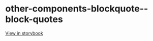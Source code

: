 # other-components-blockquote--block-quotes

[View in storybook](https://raw.githack.com/Independent-Digital-News-and-Media-Ltd/indy-branch-review/PR-7617-sb/index.html?path=/story/other-components-blockquote--block-quotes)